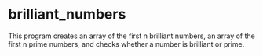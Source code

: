 # brilliant_numbers
This program creates an array of the first n brilliant numbers, an array of the first n prime numbers, and checks whether a number is brilliant or prime.
